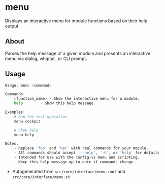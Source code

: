 # menu
Displays an interactive menu for module functions based on their help output.

## About
Parses the help message of a given module and presents an interactive menu via dialog, whiptail, or CLI prompt.

## Usage
~~~bash
Usage: menu <command>

Commands:
	<function_name>	- Show the interactive menu for a module.
	help        - Show this help message

Examples:
	# Run the test operation
	menu cockpit

	# Show help
	menu help

Notes:
	- Replace 'foo' and 'bar' with real commands for your module.
	- All commands should accept '--help', '-h', or 'help' for details, if implemented.
	- Intended for use with the config-v2 menu and scripting.
	- Keep this help message up to date if commands change.
~~~

- Autogenerated from `src/core/interface/menu.conf` and `src/core/interface/menu.sh`
